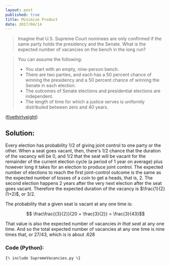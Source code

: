 ```yaml
---
layout: post
published: true
title: Minimize Product
date: 2017/04/14
---
```


>Imagine that U.S. Supreme Court nominees are only confirmed if the same party holds the presidency and the Senate. What is the expected number of vacancies on the bench in the long run?
<!--more-->
>You can assume the following:
>
> - You start with an empty, nine-person bench.
> - There are two parties, and each has a 50 percent chance of winning the presidency and a 50 percent chance of winning the Senate in each election.
> - The outcomes of Senate elections and presidential elections are independent.
> - The length of time for which a justice serves is uniformly distributed between zero and 40 years.

([fivethirtyeight](https://fivethirtyeight.com/features/how-many-bingo-cards-are-there-in-the-world/))

## Solution:

Every election has probability $1/2$ of giving joint control to one party or the other. When a seat goes vacant, then, there's $1/2$ chance that the duration of the vacancy will be $0$, and $1/2$ that the seat will be vacant for the remainder of the current election cycle (a period of $1$ year on average) plus however long it takes for an election to produce joint control. The expected number of elections to reach the first joint-control outcome is the same as the expected number of tosses of a coin to get a heads, that is, $2$. The second election happens $2$ years after the very next election after the seat goes vacant.  Therefore the expected duration of the vacancy is $\frac{1}{2}(1+2)$, or $3/2$.  

The probability that a given seat is vacant at any one time is:

$$ \frac\frac{{3}{2}}{20 + \frac{3}{2}} = \frac{3}{43}$$

That value is also the expected number of vacancies _in that seat_ at any one time. And so the total expected number of vacancies at any one time is nine times that, or $27/43$, which is is about $.628$

### Code (Python):

```python
{% include SupremeVacancies.py %}
```

<br>
